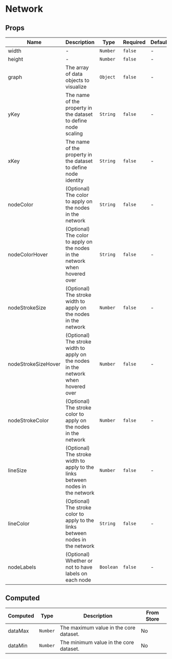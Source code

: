 # Network

## Props

<!-- @vuese:Network:props:start -->
|Name|Description|Type|Required|Default|
|---|---|---|---|---|
|width|-|`Number`|`false`|-|
|height|-|`Number`|`false`|-|
|graph|The array of data objects to visualize|`Object`|`false`|-|
|yKey|The name of the property in the dataset to define node scaling|`String`|`false`|-|
|xKey|The name of the property in the dataset to define node identity|`String`|`false`|-|
|nodeColor|(Optional) The color to apply on the nodes in the network|`String`|`false`|-|
|nodeColorHover|(Optional) The color to apply on the nodes in the network when hovered over|`String`|`false`|-|
|nodeStrokeSize|(Optional) The stroke width to apply on the nodes in the network|`Number`|`false`|-|
|nodeStrokeSizeHover|(Optional) The stroke width to apply on the nodes in the network when hovered over|`Number`|`false`|-|
|nodeStrokeColor|(Optional) The stroke color to apply on the nodes in the network|`Number`|`false`|-|
|lineSize|(Optional) The stroke width to apply to the links between nodes in the network|`Number`|`false`|-|
|lineColor|(Optional) The stroke color to apply to the links between nodes in the network|`String`|`false`|-|
|nodeLabels|(Optional) Whether or not to have labels on each node|`Boolean`|`false`|-|

<!-- @vuese:Network:props:end -->


## Computed

<!-- @vuese:Network:computed:start -->
|Computed|Type|Description|From Store|
|---|---|---|---|
|dataMax|`Number`|The maximum value in the core dataset.|No|
|dataMin|`Number`|The minimum value in the core dataset.|No|

<!-- @vuese:Network:computed:end -->


